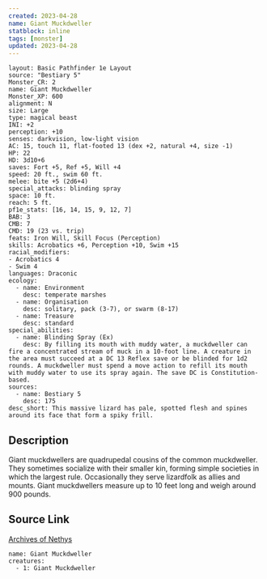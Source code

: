 ```yaml
---
created: 2023-04-28
name: Giant Muckdweller
statblock: inline
tags: [monster]
updated: 2023-04-28
---
```

```statblock
layout: Basic Pathfinder 1e Layout
source: "Bestiary 5"
Monster_CR: 2
name: Giant Muckdweller
Monster_XP: 600
alignment: N
size: Large
type: magical beast
INI: +2
perception: +10
senses: darkvision, low-light vision
AC: 15, touch 11, flat-footed 13 (dex +2, natural +4, size -1)
HP: 22
HD: 3d10+6
saves: Fort +5, Ref +5, Will +4
speed: 20 ft., swim 60 ft.
melee: bite +5 (2d6+4)
special_attacks: blinding spray
space: 10 ft.
reach: 5 ft.
pf1e_stats: [16, 14, 15, 9, 12, 7]
BAB: 3
CMB: 7
CMD: 19 (23 vs. trip)
feats: Iron Will, Skill Focus (Perception)
skills: Acrobatics +6, Perception +10, Swim +15
racial_modifiers:
- Acrobatics 4
- Swim 4
languages: Draconic
ecology:
  - name: Environment
    desc: temperate marshes
  - name: Organisation
    desc: solitary, pack (3-7), or swarm (8-17)
  - name: Treasure
    desc: standard
special_abilities:
  - name: Blinding Spray (Ex)
    desc: By filling its mouth with muddy water, a muckdweller can fire a concentrated stream of muck in a 10-foot line. A creature in the area must succeed at a DC 13 Reflex save or be blinded for 1d2 rounds. A muckdweller must spend a move action to refill its mouth with muddy water to use its spray again. The save DC is Constitution-based.
sources:
  - name: Bestiary 5
    desc: 175
desc_short: This massive lizard has pale, spotted flesh and spines around its face that form a spiky frill.
```
## Description
Giant muckdwellers are quadrupedal cousins of the common muckdweller. They sometimes socialize with their smaller kin, forming simple societies in which the largest rule. Occasionally they serve lizardfolk as allies and mounts. Giant muckdwellers measure up to 10 feet long and weigh around 900 pounds.
## Source Link
[Archives of Nethys](https://aonprd.com/MonsterDisplay.aspx?ItemName=Giant%20Muckdweller)
```encounter-table
name: Giant Muckdweller
creatures:
  - 1: Giant Muckdweller
```
